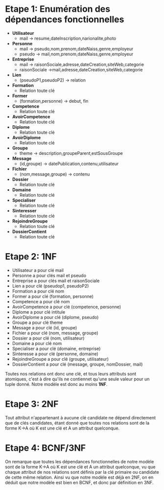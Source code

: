 # Etape 1: Enumération des dépendances fonctionnelles
- **Utilisateur**
    - mail → resume,dateInscription,narionalite,photo
- **Personne**
    - mail → pseudo,nom,prenom,dateNaiss,genre,employeur
    - pseudo → mail,nom,prenom,dateNaiss,genre,employeur
- **Entreprise**
    - mail → raisonSociale,adresse,dateCreation,siteWeb,categorie
    - raisonSociale →mail,adresse,dateCreation,siteWeb,categorie
- **Lien**
    - (pseudoP1,pseudoP2) → relation
- **Formation**
    - Relation toute clé
- **Former**
    - (formation,personne) → debut, fin
- **Competence**
    - Relation toute clé
- **AvoirCompetence**
    - Relation toute clé   
- **Diplome**
    - Relation toute clé
- **AvoirDiplome**
    - Relation toute clé
- **Groupe**
    - theme → description,groupeParent,estSousGroupe
- **Message**
    - (id,groupe) → datePublication,contenu,utilisateur
- **Fichier**
    - (nom,message,groupe) → contenu
- **Dossier**
    - Relation toute clé
- **Domaine**
    - Relation toute clé
- **Specialiser**
    - Relation toute clé
- **Sinteresser**
    - Relation toute clé
- **RejoindreGroupe**
    - Relation toute clé
- **DossierContient**
    - Relation toute clé

# Etape 2: 1NF
- Utilisateur a pour clé mail
- Personne a pour clés mail et pseudo
- Entreprise a pour clés mail et raisonSociale
- Lien a pour clé (pseudop1, pseudoP2)
- Formation a pour clé nom
- Former a pour clé (formation, personne)
- Competence a pour clé nom
- AvoirCompetence a pour clé (competence, personne)
- Diplome a pour clé intitule
- AvoirDiplome a pour clé (diplome, pseudo)
- Groupe a pour clé theme
- Message a pour clé (id, groupe)
- Fichier a pour clé (nom, message, groupe)
- Dossier a pour clé (nom, utilisateur)
- Domaine a pour clé nom
- Specialiser a pour clé (domaine, entreprise)
- Sinteresse a pour clé (personne, domaine)
- RejoindreGroupe a pour clé (groupe, utilisateur)
- DossierContient a pour clé (message, groupe, nomDossier, mail)

Toutes nos relations ont donc une clé, et tous leurs attributs sont atomiques, c'est à dire qu'ils ne contiennet qu'une seule valeur pour un tuple donné.
Notre modèle est donc au moins **1NF**.

# Etape 3: 2NF
Tout attribut n'appartenant à aucune clé candidate ne dépend directement que de clés candidates, étant donné que toutes nos relations sont de la forme K→A où K est une clé et A un attribut quelconque.

# Etape 4: BCNF/3NF

On remarque que toutes les dépendances fonctionnelles de notre modèle sont de la forme K→A où K est une clé et A un attribut quelconque, vu que chaque attribut de nos relations sont définis par la clé primaire ou candidate de cette même relation.
Ainsi vu que notre modèle est déjà en 2NF, on en déduit que notre modèle est bien en BCNF, et donc par définition en 3NF.